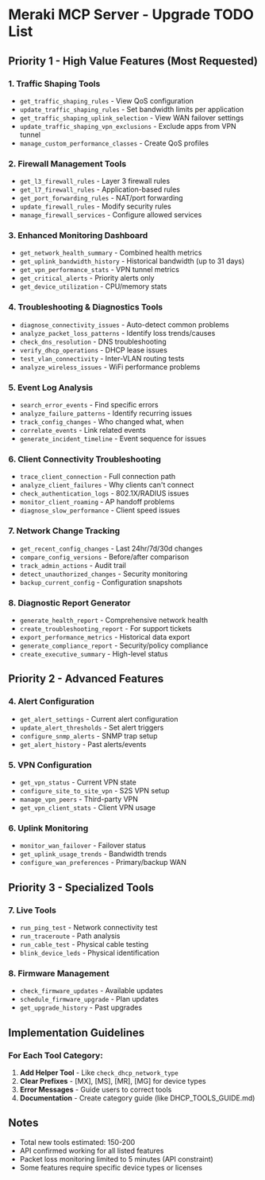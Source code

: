 # Meraki MCP Server - Upgrade TODO List

## Priority 1 - High Value Features (Most Requested)

### 1. Traffic Shaping Tools
- `get_traffic_shaping_rules` - View QoS configuration
- `update_traffic_shaping_rules` - Set bandwidth limits per application
- `get_traffic_shaping_uplink_selection` - View WAN failover settings
- `update_traffic_shaping_vpn_exclusions` - Exclude apps from VPN tunnel
- `manage_custom_performance_classes` - Create QoS profiles

### 2. Firewall Management Tools  
- `get_l3_firewall_rules` - Layer 3 firewall rules
- `get_l7_firewall_rules` - Application-based rules
- `get_port_forwarding_rules` - NAT/port forwarding
- `update_firewall_rules` - Modify security rules
- `manage_firewall_services` - Configure allowed services

### 3. Enhanced Monitoring Dashboard
- `get_network_health_summary` - Combined health metrics
- `get_uplink_bandwidth_history` - Historical bandwidth (up to 31 days)
- `get_vpn_performance_stats` - VPN tunnel metrics
- `get_critical_alerts` - Priority alerts only
- `get_device_utilization` - CPU/memory stats

### 4. Troubleshooting & Diagnostics Tools
- `diagnose_connectivity_issues` - Auto-detect common problems
- `analyze_packet_loss_patterns` - Identify loss trends/causes
- `check_dns_resolution` - DNS troubleshooting
- `verify_dhcp_operations` - DHCP lease issues
- `test_vlan_connectivity` - Inter-VLAN routing tests
- `analyze_wireless_issues` - WiFi performance problems

### 5. Event Log Analysis
- `search_error_events` - Find specific errors
- `analyze_failure_patterns` - Identify recurring issues
- `track_config_changes` - Who changed what, when
- `correlate_events` - Link related events
- `generate_incident_timeline` - Event sequence for issues

### 6. Client Connectivity Troubleshooting
- `trace_client_connection` - Full connection path
- `analyze_client_failures` - Why clients can't connect
- `check_authentication_logs` - 802.1X/RADIUS issues
- `monitor_client_roaming` - AP handoff problems
- `diagnose_slow_performance` - Client speed issues

### 7. Network Change Tracking
- `get_recent_config_changes` - Last 24hr/7d/30d changes
- `compare_config_versions` - Before/after comparison
- `track_admin_actions` - Audit trail
- `detect_unauthorized_changes` - Security monitoring
- `backup_current_config` - Configuration snapshots

### 8. Diagnostic Report Generator
- `generate_health_report` - Comprehensive network health
- `create_troubleshooting_report` - For support tickets
- `export_performance_metrics` - Historical data export
- `generate_compliance_report` - Security/policy compliance
- `create_executive_summary` - High-level status

## Priority 2 - Advanced Features

### 4. Alert Configuration
- `get_alert_settings` - Current alert configuration
- `update_alert_thresholds` - Set alert triggers
- `configure_snmp_alerts` - SNMP trap setup
- `get_alert_history` - Past alerts/events

### 5. VPN Configuration
- `get_vpn_status` - Current VPN state
- `configure_site_to_site_vpn` - S2S VPN setup
- `manage_vpn_peers` - Third-party VPN
- `get_vpn_client_stats` - Client VPN usage

### 6. Uplink Monitoring
- `monitor_wan_failover` - Failover status
- `get_uplink_usage_trends` - Bandwidth trends
- `configure_wan_preferences` - Primary/backup WAN

## Priority 3 - Specialized Tools

### 7. Live Tools
- `run_ping_test` - Network connectivity test
- `run_traceroute` - Path analysis
- `run_cable_test` - Physical cable testing
- `blink_device_leds` - Physical identification

### 8. Firmware Management
- `check_firmware_updates` - Available updates
- `schedule_firmware_upgrade` - Plan updates
- `get_upgrade_history` - Past upgrades

## Implementation Guidelines

### For Each Tool Category:
1. **Add Helper Tool** - Like `check_dhcp_network_type`
2. **Clear Prefixes** - [MX], [MS], [MR], [MG] for device types  
3. **Error Messages** - Guide users to correct tools
4. **Documentation** - Create category guide (like DHCP_TOOLS_GUIDE.md)

## Notes
- Total new tools estimated: 150-200
- API confirmed working for all listed features
- Packet loss monitoring limited to 5 minutes (API constraint)
- Some features require specific device types or licenses